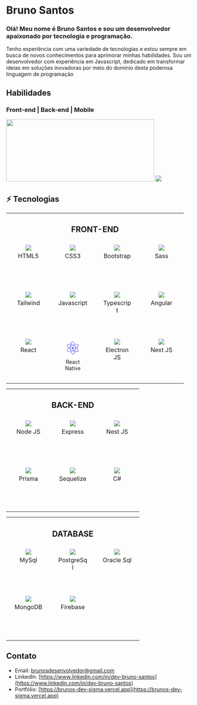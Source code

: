 # Bruno Santos


### Olá! Meu nome é Bruno Santos e sou um desenvolvedor apaixonado por tecnologia e programação.  
Tenho experiência com uma variedade de tecnologias e estou sempre em busca de novos conhecimentos para aprimorar minhas habilidades. 
Sou um desenvolvedor com experiência em Javascript, dedicado em transformar ideias em soluções inovadoras por meio do domínio desta poderosa linguagem de programação

## Habilidades

### Front-end | Back-end | Mobile

<div>
  <img src="https://github-readme-stats.vercel.app/api/top-langs/?username=dev-brunosantos&hide_progress=true&theme=dark" width="400" height="168" />
  <img src="https://github-readme-stats.vercel.app/api?username=dev-brunosantos&show_icons=true&theme=dark" width="400" />
</div>

## ⚡ Tecnologias

<table align="center">
  <tr>
    <td style="border: none;" colspan="4" align="center">
      <h2>FRONT-END</h2>
    </td>
  </tr>
  <tr align="center">
    <td style="border: none;">
      <div style="background-color: transparent;  padding: 6px 13px; font-size: 16px; width: 80px; height: 110px;">
        <img src="https://cdn.jsdelivr.net/gh/devicons/devicon/icons/html5/html5-original.svg"/>
        <p style="padding: 0; margin: 0;">HTML5</p>
      </div>
    </td>
    <td style="border: none;">
      <div style="background-color: transparent;  padding: 6px 13px; font-size: 16px; width: 80px; height: 110px;">
        <img src="https://cdn.jsdelivr.net/gh/devicons/devicon/icons/css3/css3-original.svg"/>
        <p style="padding: 0; margin: 0;">CSS3</p>
      </div>
    </td>
    <td style="border: none;">
      <div style="background-color: transparent;  padding: 6px 13px; font-size: 16px; width: 80px; height: 110px;">
        <img src="https://cdn.jsdelivr.net/gh/devicons/devicon/icons/bootstrap/bootstrap-original.svg"/>
        <p style="padding: 0; margin: 0;">Bootstrap</p>
      </div>
    </td>
    <td style="border: none;">
      <div style="background-color: transparent;  padding: 6px 13px; font-size: 16px; width: 80px; height: 110px;">
        <img src="https://cdn.jsdelivr.net/gh/devicons/devicon/icons/sass/sass-original.svg"/>
        <p style="padding: 0; margin: 0;">Sass</p>
      </div>
    </td>
  </tr>
  <tr align="center">
    <td style="border: none;">
      <div style="background-color: transparent;  padding: 6px 13px; font-size: 16px; width: 80px; height: 110px;">
        <img src="https://cdn.jsdelivr.net/gh/devicons/devicon/icons/tailwindcss/tailwindcss-original.svg"/>
        <p style="padding: 0; margin: 0;">Tailwind</p>
      </div>
    </td>
    <td style="border: none;">
      <div style="background-color: transparent;  padding: 6px 13px; font-size: 16px; width: 80px; height: 110px;">
        <img src="https://cdn.jsdelivr.net/gh/devicons/devicon/icons/javascript/javascript-original.svg"/>
        <p style="padding: 0; margin: 0;">Javascript</p>
      </div>
    </td>
    <td style="border: none;">
      <div style="background-color: transparent;  padding: 6px 13px; font-size: 16px; width: 80px; height: 110px;">
        <img src="https://cdn.jsdelivr.net/gh/devicons/devicon/icons/typescript/typescript-original.svg"/>
        <p style="padding: 0; margin: 0;">Typescript</p>
      </div>
    </td>
    <td style="border: none;">
      <div style="background-color: transparent;  padding: 6px 13px; font-size: 16px; width: 80px; height: 110px;">
        <img src="https://cdn.jsdelivr.net/gh/devicons/devicon/icons/angular/angular-original.svg"/>
        <p style="padding: 0; margin: 0;">Angular</p>
      </div>
    </td>
  </tr>
  <tr align="center">
    <td style="border: none;">
      <div style="background-color: transparent;  padding: 6px 13px; font-size: 16px; width: 80px; height: 110px;">
        <img src="https://cdn.jsdelivr.net/gh/devicons/devicon/icons/react/react-original.svg"/>
        <p style="padding: 0; margin: 0;">React</p>
      </div>
    </td>
    <td style="border: none;">
      <div style="background-color: transparent;  padding: 6px 13px; font-size: 16px; width: 80px; height: 110px; position: relative;">
        <img src="icons/react-native.png" style="width: 50px; "/>
        <p style="padding: 0; margin: 0; font-size: 14px;">React Native</p>
      </div>
    </td>
    <td style="border: none;">
      <div style="background-color: transparent;  padding: 6px 13px; font-size: 16px; width: 80px; height: 110px;">
        <img src="https://cdn.jsdelivr.net/gh/devicons/devicon/icons/electron/electron-original.svg"/>
        <p style="padding: 0; margin: 0;">Electron JS</p>
      </div>
    </td>
    <td style="border: none;">
      <div style="background-color: transparent;  padding: 6px 13px; font-size: 16px; width: 80px; height: 110px;">
        <img src="https://cdn.jsdelivr.net/gh/devicons/devicon/icons/nextjs/nextjs-original.svg"/>
        <p style="padding: 0; margin: 0;">Next JS</p>
      </div>
    </td>
  </tr>
</table>

<table width="400" align="center">
  <tr>
    <td style="border: none;" colspan="3" align="center">
      <h2>BACK-END</h2>
    </td>
  </tr>
  <tr align="center">
    <td style="border: none;">
      <div style="background-color: transparent;  padding: 6px 13px; font-size: 16px; width: 80px; height: 110px;">
        <img src="https://cdn.jsdelivr.net/gh/devicons/devicon/icons/nodejs/nodejs-original.svg"/>
        <p style="padding: 0; margin: 0;">Node JS</p>
      </div>
    </td>
    <td style="border: none;">
      <div style="background-color: transparent;  padding: 6px 13px; font-size: 16px; width: 80px; height: 110px;">
        <img src="https://cdn.jsdelivr.net/gh/devicons/devicon/icons/express/express-original.svg"/>
        <p style="padding: 0; margin: 0;">Express</p>
      </div>
    </td>
    <td style="border: none;">
      <div style="background-color: transparent;  padding: 6px 13px; font-size: 16px; width: 80px; height: 110px;">
        <img src="https://cdn.jsdelivr.net/gh/devicons/devicon/icons/nestjs/nestjs-original.svg"/>
        <p style="padding: 0; margin: 0;">Nest JS</p>
      </div>
    </td>
  </tr>
  <tr align="center">
    <td style="border: none;">
      <div style="background-color: transparent;  padding: 6px 13px; font-size: 16px; width: 80px; height: 110px;">
        <img src="https://cdn.jsdelivr.net/gh/devicons/devicon/icons/prisma/prisma-original.svg"/>
        <p style="padding: 0; margin: 0;">Prisma</p>
      </div>
    </td>
    <td style="border: none;">
      <div style="background-color: transparent;  padding: 6px 13px; font-size: 16px; width: 80px; height: 110px;">
        <img src="https://cdn.jsdelivr.net/gh/devicons/devicon/icons/sequelize/sequelize-original.svg"/>
        <p style="padding: 0; margin: 0;">Sequelize</p>
      </div>
    </td>
    <td style="border: none;">
      <div style="background-color: transparent;  padding: 6px 13px; font-size: 16px; width: 80px; height: 110px;">
        <img src="https://cdn.jsdelivr.net/gh/devicons/devicon/icons/csharp/csharp-original.svg"/>
        <p style="padding: 0; margin: 0;">C#</p>
      </div>
    </td>
  </tr>
</table>

<table width="400" align="center">
  <tr>
    <td style="border: none;" colspan="3" align="center">
      <h2>DATABASE</h2>
    </td>
  </tr>
  <tr align="center">
    <td style="border: none;">
      <div style="background-color: transparent;  padding: 6px 13px; font-size: 16px; width: 80px; height: 110px;">
        <img src="https://cdn.jsdelivr.net/gh/devicons/devicon/icons/mysql/mysql-original.svg"/>
        <p style="padding: 0; margin: 0;">MySql</p>
      </div>
    </td>
    <td style="border: none;">
      <div style="background-color: transparent;  padding: 6px 13px; font-size: 16px; width: 80px; height: 110px;">
        <img src="https://cdn.jsdelivr.net/gh/devicons/devicon/icons/postgresql/postgresql-original.svg"/>
        <p style="padding: 0; margin: 0;">PostgreSql</p>
      </div>
    </td>
    <td style="border: none;">
      <div style="background-color: transparent;  padding: 6px 13px; font-size: 16px; width: 80px; height: 110px;">
        <img src="https://cdn.jsdelivr.net/gh/devicons/devicon/icons/oracle/oracle-original.svg"/>
        <p style="padding: 0; margin: 0;">Oracle Sql</p>
      </div>
    </td>
  <tr align="center">
    <td style="border: none;">
      <div style="background-color: transparent;  padding: 6px 13px; font-size: 16px; width: 80px; height: 110px;">
        <img src="https://cdn.jsdelivr.net/gh/devicons/devicon/icons/mongodb/mongodb-original.svg"/>
        <p style="padding: 0; margin: 0;">MongoDB</p>
      </div>
    </td>
    <td style="border: none;">
      <div style="background-color: transparent;  padding: 6px 13px; font-size: 16px; width: 80px; height: 110px;">
        <img src="https://cdn.jsdelivr.net/gh/devicons/devicon/icons/firebase/firebase-original.svg"/>
        <p style="padding: 0; margin: 0;">Firebase</p>
      </div>
    </td>
  </tr>
</table>

## Contato
- Email: [brunosdesenvolvedor@gmail.com](mailto:brunosdesenvolvedor@gmail.com)
- LinkedIn: [https://www.linkedin.com/in/dev-bruno-santos](https://www.linkedin.com/in/dev-bruno-santos)
- Portfólio: [https://brunos-dev-sigma.vercel.app](https://brunos-dev-sigma.vercel.app)


